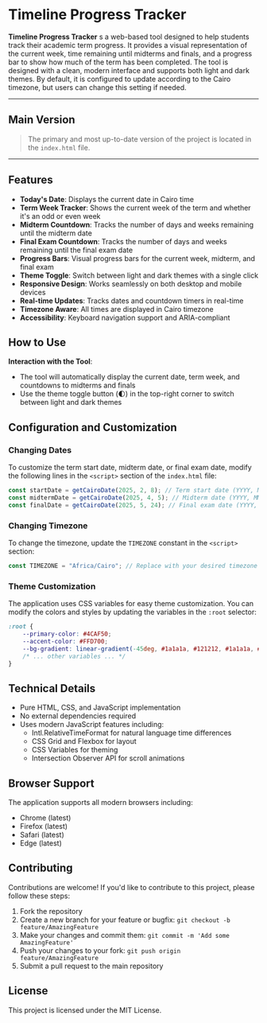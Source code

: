 # Timeline Progress Tracker

**Timeline Progress Tracker** s a web-based tool designed to help students track their academic term progress. It provides a visual representation of the current week, time remaining until midterms and finals, and a progress bar to show how much of the term has been completed. The tool is designed with a clean, modern interface and supports both light and dark themes. By default, it is configured to update according to the Cairo timezone, but users can change this setting if needed.

---
## Main Version

>The primary and most up-to-date version of the project is located in the `index.html` file.

---
## Features

* **Today's Date**: Displays the current date in Cairo time
* **Term Week Tracker**: Shows the current week of the term and whether it's an odd or even week
* **Midterm Countdown**: Tracks the number of days and weeks remaining until the midterm date
* **Final Exam Countdown**: Tracks the number of days and weeks remaining until the final exam date
* **Progress Bars**: Visual progress bars for the current week, midterm, and final exam
* **Theme Toggle**: Switch between light and dark themes with a single click
* **Responsive Design**: Works seamlessly on both desktop and mobile devices
* **Real-time Updates**: Tracks dates and countdown timers in real-time
* **Timezone Aware**: All times are displayed in Cairo timezone
* **Accessibility**: Keyboard navigation support and ARIA-compliant

## How to Use
**Interaction with the Tool**:
   - The tool will automatically display the current date, term week, and countdowns to midterms and finals
   - Use the theme toggle button (🌓) in the top-right corner to switch between light and dark themes

## Configuration and Customization

### Changing Dates
To customize the term start date, midterm date, or final exam date, modify the following lines in the `<script>` section of the `index.html` file:
```javascript
const startDate = getCairoDate(2025, 2, 8); // Term start date (YYYY, MM, DD)
const midtermDate = getCairoDate(2025, 4, 5); // Midterm date (YYYY, MM, DD)
const finalDate = getCairoDate(2025, 5, 24); // Final exam date (YYYY, MM, DD)
```

### Changing Timezone
To change the timezone, update the `TIMEZONE` constant in the `<script>` section:
```javascript
const TIMEZONE = "Africa/Cairo"; // Replace with your desired timezone
```

### Theme Customization
The application uses CSS variables for easy theme customization. You can modify the colors and styles by updating the variables in the `:root` selector:
```css
:root {
    --primary-color: #4CAF50;
    --accent-color: #FFD700;
    --bg-gradient: linear-gradient(-45deg, #1a1a1a, #121212, #1a1a1a, #121212);
    /* ... other variables ... */
}
```

## Technical Details

* Pure HTML, CSS, and JavaScript implementation
* No external dependencies required
* Uses modern JavaScript features including:
  * Intl.RelativeTimeFormat for natural language time differences
  * CSS Grid and Flexbox for layout
  * CSS Variables for theming
  * Intersection Observer API for scroll animations

## Browser Support

The application supports all modern browsers including:
* Chrome (latest)
* Firefox (latest)
* Safari (latest)
* Edge (latest)

## Contributing

Contributions are welcome! If you'd like to contribute to this project, please follow these steps:

1. Fork the repository
2. Create a new branch for your feature or bugfix: `git checkout -b feature/AmazingFeature`
3. Make your changes and commit them: `git commit -m 'Add some AmazingFeature'`
4. Push your changes to your fork: `git push origin feature/AmazingFeature`
5. Submit a pull request to the main repository


## License

This project is licensed under the MIT License.

